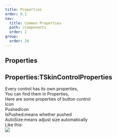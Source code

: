 ```yaml
---
title: Properties
order: 0.1
nav:
  title: Common Properties
  path: /components
  order: 2
group:
  order: 20
---
```


## Properties

## Properties:TSkinControlProperties

Every control has its own properties,  
You can find them in Properties,  
Here are some properties of button control  
Icon  
PushedIcon  
IsPushed:means whether pushed  
AutoSize:means adjust size automatically  
Like this:  
![](<http://www.orangeui.cn/orangeuiblog/OrangeUI/1.0.OrangeUI%E6%8E%A7%E4%BB%B6%E4%BD%BF%E7%94%A8%E5%9F%BA%E7%A1%80(%E8%AD%A6%E5%91%8A;%E5%BF%85%E7%9C%8B).files/image001.png>)
